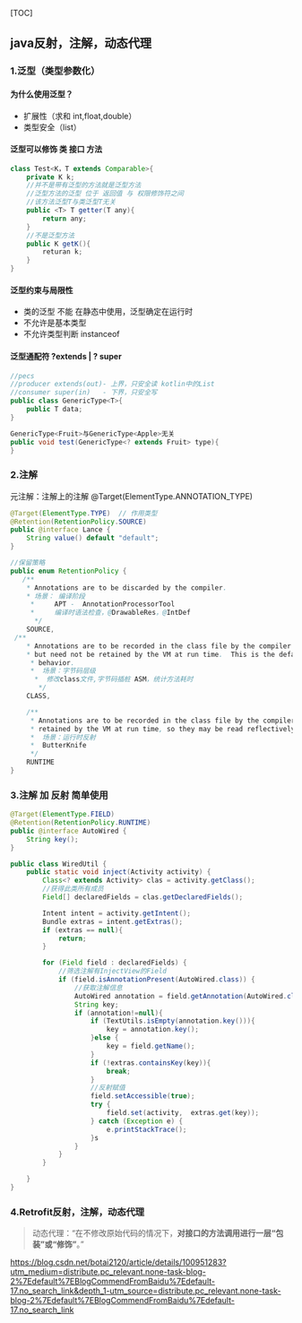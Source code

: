 [TOC]

## java反射，注解，动态代理

### 1.泛型（类型参数化）

#### 为什么使用泛型？

- 扩展性（求和 int,float,double）
- 类型安全（list）

#### 泛型可以修饰 类 接口 方法

```java
class Test<K，T extends Comparable>{
	private K k;
    //并不是带有泛型的方法就是泛型方法
	//泛型方法的泛型 位于 返回值 与 权限修饰符之间
    //该方法泛型T与类泛型T无关
	public <T> T getter(T any){
		return any;
	}
	//不是泛型方法
	public K getK(){
        returan k;
    }
}
```

#### 泛型约束与局限性

- 类的泛型  不能 在静态中使用，泛型确定在运行时
- 不允许是基本类型
- 不允许类型判断  instanceof 

#### 泛型通配符   ?extends   |    ? super 

```java
//pecs 
//producer extends(out)- 上界，只安全读 kotlin中的List
//consumer super(in)   - 下界，只安全写
public class GenericType<T>{
	public T data;
} 

GenericType<Fruit>与GenericType<Apple>无关
public void test(GenericType<? extends Fruit> type){
}

```

### 2.注解

元注解：注解上的注解 @Target(ElementType.ANNOTATION_TYPE)

```java
@Target(ElementType.TYPE)  // 作用类型 
@Retention(RetentionPolicy.SOURCE)
public @interface Lance {
    String value() default "default";
}

//保留策略
public enum RetentionPolicy {
   /**
    * Annotations are to be discarded by the compiler.
	* 场景： 编译阶段
     *     APT -  AnnotationProcessorTool
	 *	   编译时语法检查，@DrawableRes，@IntDef
      */
    SOURCE,
 /**
    * Annotations are to be recorded in the class file by the compiler
	* but need not be retained by the VM at run time.  This is the default
     * behavior.
	 *  场景：字节码层级 
	  *  修改class文件,字节码插桩 ASM，统计方法耗时
       */
    CLASS,

    /**
     * Annotations are to be recorded in the class file by the compiler and
     * retained by the VM at run time, so they may be read reflectively.
     *	场景：运行时反射
     *  ButterKnife
     */
    RUNTIME
}

```

### 3.注解 加 反射 简单使用

```java
@Target(ElementType.FIELD)
@Retention(RetentionPolicy.RUNTIME)
public @interface AutoWired {
    String key();
}

public class WiredUtil {
    public static void inject(Activity activity) {
        Class<? extends Activity> clas = activity.getClass();
        //获得此类所有成员
        Field[] declaredFields = clas.getDeclaredFields();

        Intent intent = activity.getIntent();
        Bundle extras = intent.getExtras();
        if (extras == null){
            return;
        }

        for (Field field : declaredFields) {
            //筛选注解有InjectView的Field
            if (field.isAnnotationPresent(AutoWired.class)) {
                //获取注解信息
                AutoWired annotation = field.getAnnotation(AutoWired.class);
                String key;
                if (annotation!=null){
                    if (TextUtils.isEmpty(annotation.key())){
                        key = annotation.key();
                    }else {
                        key = field.getName();
                    }
                    if (!extras.containsKey(key)){
                        break;
                    }
                    //反射赋值
                    field.setAccessible(true);
                    try {
                        field.set(activity,  extras.get(key));
                    } catch (Exception e) {
                        e.printStackTrace();
                    }s
                }
            }
        }

    }
}

```



### 4.Retrofit反射，注解，动态代理

> 动态代理：“在不修改原始代码的情况下，**对接口的方法调用进行一层“包装”或“修饰”**。”

https://blog.csdn.net/botai2120/article/details/100951283?utm_medium=distribute.pc_relevant.none-task-blog-2%7Edefault%7EBlogCommendFromBaidu%7Edefault-17.no_search_link&depth_1-utm_source=distribute.pc_relevant.none-task-blog-2%7Edefault%7EBlogCommendFromBaidu%7Edefault-17.no_search_link


